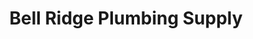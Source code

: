 ---
title: "Bell Ridge Plumbing Supply"
url: /belleville/bell-ridge-plumbing-supply/
shop: hardware
---